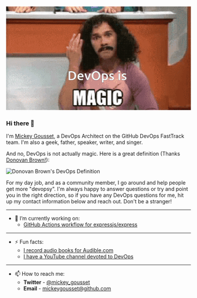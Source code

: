![DevOps Is Magic](/images/devopsismagic.gif)

### Hi there 👋

I'm [Mickey Gousset](http://mickeygousset.com/), a DevOps Architect on the GitHub DevOps FastTrack team.  I'm also a geek, father, speaker, writer, and singer.

And no, DevOps is not actually magic. Here is a great definition (Thanks [Donovan Brown!](https://twitter.com/DonovanBrown)):

![Donovan Brown's DevOps Definition](/mickeygousset/mickeygousset/images/DonovanDevOps.gif)

For my day job, and as a community member, I go around and help people get more "devopsy".  I'm always happy to answer questions or try and point you in the right direction, so if you have any DevOps questions for me, hit up my contact information below and reach out. Don't be a stranger!

*****
- 🔭 I’m currently working on:
  - [GitHub Actions workflow for expressjs/express](https://github.com/expressjs/express/pull/4251)
*****
- ⚡ Fun facts: 
  - [I record audio books for Audible.com](https://www.audible.com/search?keywords=Mickey+Gousset)
  - [I have a YouTube channel devoted to DevOps](https://youtube.com/mickeygousset)
*****
- 📫 How to reach me:
  - **Twitter** - [@mickey_gousset](https://twitter.com/mickey_gousset)
  - **Email** - mickeygousset@github.com

<!--
**mickeygousset/mickeygousset** is a ✨ _special_ ✨ repository because its `README.md` (this file) appears on your GitHub profile.

Here are some ideas to get you started:

- 🔭 I’m currently working on ...
- 🌱 I’m currently learning ...
- 👯 I’m looking to collaborate on ...
- 🤔 I’m looking for help with ...
- 💬 Ask me about ...
- 📫 How to reach me: ...
- 😄 Pronouns: ...
- ⚡ Fun fact: ...
-->
